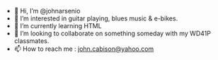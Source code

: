 - 👋 Hi, I’m @johnarsenio
- 👀 I’m interested in guitar playing, blues music & e-bikes.
- 🌱 I’m currently learning HTML
- 💞️ I’m looking to collaborate on something someday with my WD41P classmates.
- 📫 How to reach me : john.cabison@yahoo.com

<!---
johnarsenio/johnarsenio is a ✨ special ✨ repository because its `README.md` (this file) appears on your GitHub profile.
You can click the Preview link to take a look at your changes.
--->
